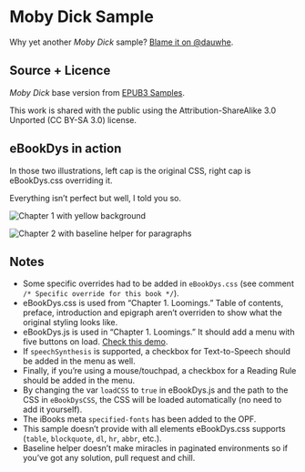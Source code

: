 # Moby Dick Sample

Why yet another *Moby Dick* sample? [Blame it on @dauwhe](https://twitter.com/dauwhe/status/717716010325950464).

## Source + Licence

*Moby Dick* base version from [EPUB3 Samples](http://idpf.github.io/epub3-samples/samples.html).

This work is shared with the public using the Attribution-ShareAlike 3.0 Unported (CC BY-SA 3.0) license.

## eBookDys in action

In those two illustrations, left cap is the original CSS, right cap is eBookDys.css overriding it.

Everything isn’t perfect but well, I told you so.

![Chapter 1 with yellow background](https://github.com/JayPanoz/eBookDys/raw/master/Samples/assets/diff1.png)

![Chapter 2 with baseline helper for paragraphs](https://github.com/JayPanoz/eBookDys/raw/master/Samples/assets/diff2.png)

## Notes

- Some specific overrides had to be added in `eBookDys.css` (see comment `/* Specific override for this book */`).
- eBookDys.css is used from “Chapter 1. Loomings.” Table of contents, preface, introduction and epigraph aren’t overriden to show what the original styling looks like.
- eBookDys.js is used in “Chapter 1. Loomings.” It should add a menu with five buttons on load. [Check this demo](https://twitter.com/JiminyPan/status/789195541368320001).
- If `speechSynthesis` is supported, a checkbox for Text-to-Speech should be added in the menu as well.
- Finally, if you’re using a mouse/touchpad, a checkbox for a Reading Rule should be added in the menu.
- By changing the var `loadCSS` to `true` in eBookDys.js and the path to the CSS in `eBookDysCSS`, the CSS will be loaded automatically (no need to add it yourself).
- The iBooks meta `specified-fonts` has been added to the OPF.
- This sample doesn’t provide with all elements eBookDys.css supports (`table`, `blockquote`, `dl`, `hr`, `abbr`, etc.).
- Baseline helper doesn’t make miracles in paginated environments so if you’ve got any solution, pull request and chill.
